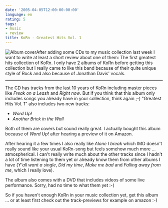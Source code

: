 ```yaml
---
date: '2005-04-05T12:00:00-00:00'
language: en
rating: 5
tags:
- music
- review
title: KoRn - Greatest Hits Vol. 1
---
```



<img src="http://www.zerokspot.com/gallery/image.php?id=55&action=viewthumb" class="left" alt="Album cover"/>After adding some CDs to my music collection last week I want to write at least a short review about one of them: The first greatest hits collection of KoRn. I only have 2 albums of KoRn before getting this collection but I really came to like this band because of their quite unique style of Rock and also because of Jonathan Davis' vocals. 

-------------------------------



The CD has tracks from the last 10 years of KoRn including master pieces like <cite>Freak on a Leash</cite> and <cite>Right now</cite>. But if you think that this album only includes songs you already have in your collection, think again ;-) "Greatest Hits Vol. 1" also includes two new tracks:

* <cite>Word Up!</cite>
* <cite>Another Brick in the Wall</cite>

Both of them are covers but sound really great. I actually bought this album because of <cite>Word Up!</cite> after hearing a preview of it on Amazon.

After hearing it a few times I also really like <cite>Alone I break</cite> which IMO doesn't really sound like your usual KoRn-song but feels somehow much more ... atmospherical. I can't really write much about the other tracks since I hadn't a lot of time listening to them yet or already know them from other albums I have (<cite>Y'all want a single</cite>, <cite>Did my time</cite>, <cite>Make me bad</cite> and <cite>Falling away from me</cite>, which I really love).

The album also comes with a DVD that includes videos of some live performance. Sorry, had no time to what them yet :-(

So if you haven't enough KoRn in your music collection yet, get this album ... or at least first check out the track-previews for example on amazon :-)